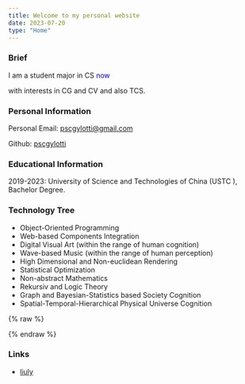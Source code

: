 ```yaml
---
title: Welcome to my personal website
date: 2023-07-20
type: "Home"
---
```


### Brief

I am a student major in CS <span style="color:blue" title="Year 2023">now</span>

with interests in CG and CV and also TCS.

### Personal Information

Personal Email: <a href="mailto:pscgylotti@gmail.com">pscgylotti@gmail.com</a>  <i class="fa fa-envelope"></i>

Github: [pscgylotti](https://github.com/Pscgylotti) <i class="fa-brands fa-github"></i>

### Educational Information

2019-2023: University of Science and Technologies of China (USTC <a href="https://www.ustc.edu.cn"> <i class="fa fa-book"></i></a>), Bachelor Degree.

### Technology Tree

* Object-Oriented Programming <i class="fa fa-computer"></i>
* Web-based Components Integration <i class="fa fa-code"></i>
* Digital Visual Art (within the range of human cognition) <i class="fa fa-palette"></i>
* Wave-based Music (within the range of human perception) <i class="fa fa-waveform"></i>
* High Dimensional and Non-euclidean Rendering <i class="fa fa-chart-scatter-3d"></i>
* Statistical Optimization <i class="fa fa-chart-simple"></i>
* Non-abstract Mathematics <i class="fa fa-function"></i>
* Rekursiv and Logic Theory <i class="fa fa-diagram-venn"></i>
* Graph and Bayesian-Statistics based Society Cognition <i class="fa fa-circle-nodes"></i>
* Spatial-Temporal-Hierarchical Physical Universe Cognition <i class="fa fa-atom"></i>

{% raw %}
<script>
  window.onload=function(){document.getElementsByClassName("toggle sidebar-toggle")[0].click();}
</script>
{% endraw %}

### Links

+ <a href="https://blog.liuly.moe">liuly</a>

